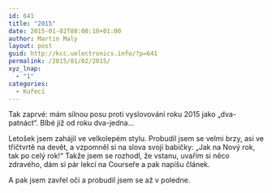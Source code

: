 ```yaml
---
id: 641
title: "2015"
date: 2015-01-02T08:00:10+01:00
author: Martin Maly
layout: post
guid: http://kcc.uelectronics.info/?p=641
permalink: /2015/01/02/2015/
xyz_lnap:
  - "1"
categories:
  - Kuřecí
---
```

Tak zaprvé: mám silnou posu proti vyslovování roku 2015 jako &#8222;dva-patnáct&#8220;. Blbé již od roku dva-jedna&#8230;

Letošek jsem zahájil ve velkolepém stylu. Probudil jsem se velmi brzy, asi ve třičtvrtě na devět, a vzpomněl si na slova svojí babičky: &#8222;Jak na Nový rok, tak po celý rok!&#8220; Takže jsem se rozhodl, že vstanu, uvařím si něco zdravého, dám si pár lekcí na Courseře a pak napíšu článek.

A pak jsem zavřel oči a probudil jsem se až v poledne.